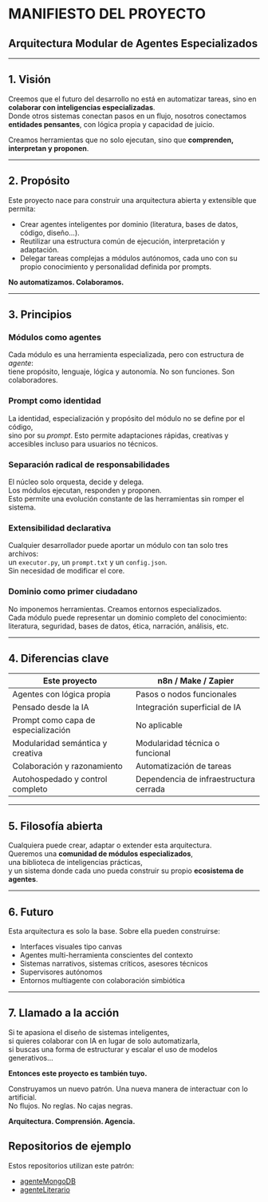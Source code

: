 # MANIFIESTO DEL PROYECTO  
## Arquitectura Modular de Agentes Especializados

---

## 1. Visión

Creemos que el futuro del desarrollo no está en automatizar tareas, sino en **colaborar con inteligencias especializadas**.  
Donde otros sistemas conectan pasos en un flujo, nosotros conectamos **entidades pensantes**, con lógica propia y capacidad de juicio.

Creamos herramientas que no solo ejecutan, sino que **comprenden, interpretan y proponen**.

---

## 2. Propósito

Este proyecto nace para construir una arquitectura abierta y extensible que permita:

- Crear agentes inteligentes por dominio (literatura, bases de datos, código, diseño...).
- Reutilizar una estructura común de ejecución, interpretación y adaptación.
- Delegar tareas complejas a módulos autónomos, cada uno con su propio conocimiento y personalidad definida por prompts.

**No automatizamos. Colaboramos.**

---

## 3. Principios

### Módulos como agentes
Cada módulo es una herramienta especializada, pero con estructura de *agente*:  
tiene propósito, lenguaje, lógica y autonomía. No son funciones. Son colaboradores.

### Prompt como identidad
La identidad, especialización y propósito del módulo no se define por el código,  
sino por su *prompt*. Esto permite adaptaciones rápidas, creativas y accesibles incluso para usuarios no técnicos.

### Separación radical de responsabilidades
El núcleo solo orquesta, decide y delega.  
Los módulos ejecutan, responden y proponen.  
Esto permite una evolución constante de las herramientas sin romper el sistema.

### Extensibilidad declarativa
Cualquier desarrollador puede aportar un módulo con tan solo tres archivos:  
un `executor.py`, un `prompt.txt` y un `config.json`.  
Sin necesidad de modificar el core.

### Dominio como primer ciudadano
No imponemos herramientas. Creamos entornos especializados.  
Cada módulo puede representar un dominio completo del conocimiento:  
literatura, seguridad, bases de datos, ética, narración, análisis, etc.

---

## 4. Diferencias clave

| Este proyecto                    | n8n / Make / Zapier                          |
|----------------------------------|-----------------------------------------------|
| Agentes con lógica propia        | Pasos o nodos funcionales                     |
| Pensado desde la IA              | Integración superficial de IA                 |
| Prompt como capa de especialización | No aplicable                               |
| Modularidad semántica y creativa | Modularidad técnica o funcional               |
| Colaboración y razonamiento      | Automatización de tareas                      |
| Autohospedado y control completo | Dependencia de infraestructura cerrada        |

---

## 5. Filosofía abierta

Cualquiera puede crear, adaptar o extender esta arquitectura.  
Queremos una **comunidad de módulos especializados**,  
una biblioteca de inteligencias prácticas,  
y un sistema donde cada uno pueda construir su propio **ecosistema de agentes**.

---

## 6. Futuro

Esta arquitectura es solo la base. Sobre ella pueden construirse:

- Interfaces visuales tipo canvas
- Agentes multi-herramienta conscientes del contexto
- Sistemas narrativos, sistemas críticos, asesores técnicos
- Supervisores autónomos
- Entornos multiagente con colaboración simbiótica

---

## 7. Llamado a la acción

Si te apasiona el diseño de sistemas inteligentes,  
si quieres colaborar con IA en lugar de solo automatizarla,  
si buscas una forma de estructurar y escalar el uso de modelos generativos...

**Entonces este proyecto es también tuyo.**

Construyamos un nuevo patrón. Una nueva manera de interactuar con lo artificial.  
No flujos. No reglas. No cajas negras.

**Arquitectura. Comprensión. Agencia.**

## Repositorios de ejemplo

Estos repositorios utilizan este patrón:

*   [agenteMongoDB](https://github.com/florinato/agenteMongoDB)
*   [agenteLiterario](https://github.com/florinato/agenteLiterario)
